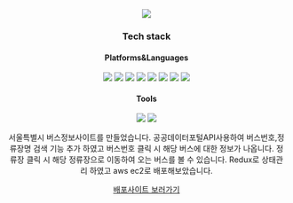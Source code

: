 <div align="center">
<img src="https://capsule-render.vercel.app/api?type=waving&color=auto&height=200&section=header&text=BUSINFO&fontSize=90" />
</div>



<div align="center">
<h3>Tech stack</h3>
<h4>Platforms&Languages</h4>
</div>

<div align="center">
<img src="https://img.shields.io/badge/HTML5-E34F26?style=flat&logo=HTML5&logoColor=white"/>
<img src="https://img.shields.io/badge/React-61DAFB?style=flat&logo=React&logoColor=white"/>
<img src="https://img.shields.io/badge/CSS-1572B6?style=flat&logo=CSS3&logoColor=white"/>
<img src="https://img.shields.io/badge/AWS-32F3E?style=flat&logo=amazon AWS&logoColor=white"/>
<img src="https://img.shields.io/badge/Sass-CC6699?style=flat&logo=Sass&logoColor=white"/>
<img src="https://img.shields.io/badge/Redux-764ABC?style=flat&logo=Redux&logoColor=white"/>
<img src="https://img.shields.io/badge/Javascript-F7DF1E?style=flat&logo=Javascript&logoColor=white"/>
<img src="https://img.shields.io/badge/Typescript-3178C6?style=flat&logo=Typescript&logoColor=white"/>
</div>


<div align="center">
<h4>Tools</h4>
</div>
<div align="center">
<img src="https://img.shields.io/badge/Visual Studio Code-07ACC?style=flat&logo=Visual Studio Code&logoColor=white"/>
<img src="https://img.shields.io/badge/GitHub-181717?style=flat&logo=GitHub&logoColor=white"/>
</div>


<div align="center">
  <p>서울특별시 버스정보사이트를 만들었습니다. 공공데이터포털API사용하여 버스번호,정류장명 검색 기능 추가 하였고 버스번호 클릭 시 해당 버스에 대한 정보가 나옵니다. 정류장 클릭 시 해당 정류장으로 이동하여 오는 버스를 볼 수 있습니다.
    Redux로 상태관리 하였고 aws ec2로 배포해보았습니다.</p>
  <a href="http://businfo.duckdns.org/">배포사이트 보러가기</a>
</div>
